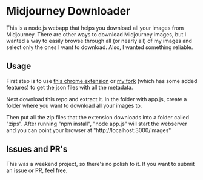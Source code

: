 # Midjourney Downloader
This is a node.js webapp that helps you download all your images from Midjourney. There are other ways to download Midjourney images, but I wanted a way to easily browse through all (or nearly all) of my images and select only the ones I want to download. Also, I wanted something reliable. 

## Usage

First step is to use [this chrome extension](https://github.com/andrewmcdan/midjourney-archive-chrome-extension) or [my fork](https://github.com/andrewmcdan/midjourney-archive-chrome-extension) (which has some added features) to get the json files with all the metadata.

Next download this repo and extract it. In the folder with app.js, create a folder where you want to download all your images to.

Then put all the zip files that the extension downloads into a folder called "zips". After running "npm install", "node app.js" will start the webserver and you can point your browser at "http://localhost:3000/images"

## Issues and PR's

This was a weekend project, so there's no polish to it. If you want to submit an issue or PR, feel free. 

